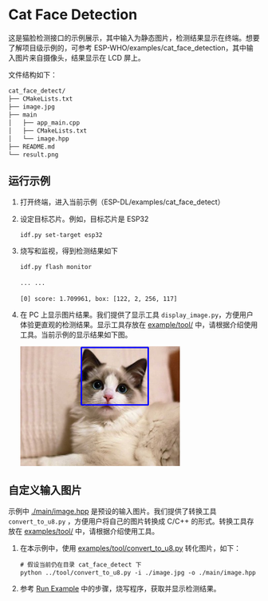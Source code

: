 # Cat Face Detection

这是猫脸检测接口的示例展示，其中输入为静态图片，检测结果显示在终端。想要了解项目级示例的，可参考 ESP-WHO/examples/cat_face_detection，其中输入图片来自摄像头，结果显示在 LCD 屏上。

文件结构如下：

```shell
cat_face_detect/
├── CMakeLists.txt
├── image.jpg
├── main
│   ├── app_main.cpp
│   ├── CMakeLists.txt
│   └── image.hpp
├── README.md
└── result.png
```



## 运行示例

1. 打开终端，进入当前示例（ESP-DL/examples/cat_face_detect）

2. 设定目标芯片。例如，目标芯片是 ESP32

   ```shell
   idf.py set-target esp32
   ```

3. 烧写和监视，得到检测结果如下

   ```shell
   idf.py flash monitor
   
   ... ...
   
   [0] score: 1.709961, box: [122, 2, 256, 117]
   ```

4. 在 PC 上显示图片结果。我们提供了显示工具 `display_image.py`，方便用户体验更直观的检测结果。显示工具存放在 [example/tool/](../tool/) 中，请根据介绍使用工具。当前示例的显示结果如下图。

   ![](./result.png)
   
   

## 自定义输入图片

示例中 [./main/image.hpp](./main/image.hpp) 是预设的输入图片。我们提供了转换工具 `convert_to_u8.py` ，方便用户将自己的图片转换成 C/C++ 的形式。转换工具存放在 [examples/tool/](../tool/) 中，请根据介绍使用工具。

1. 在本示例中，使用 [examples/tool/convert_to_u8.py](../tool/convert_to_u8.py) 转化图片，如下：

   ```shell
   # 假设当前仍在目录 cat_face_detect 下
   python ../tool/convert_to_u8.py -i ./image.jpg -o ./main/image.hpp
   ```

2. 参考 [Run Example](#Run-Example) 中的步骤，烧写程序，获取并显示检测结果。

